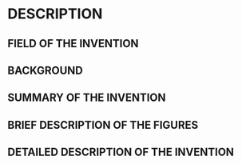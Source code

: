# DESCRIPTION

## FIELD OF THE INVENTION

## BACKGROUND

## SUMMARY OF THE INVENTION

## BRIEF DESCRIPTION OF THE FIGURES

## DETAILED DESCRIPTION OF THE INVENTION

